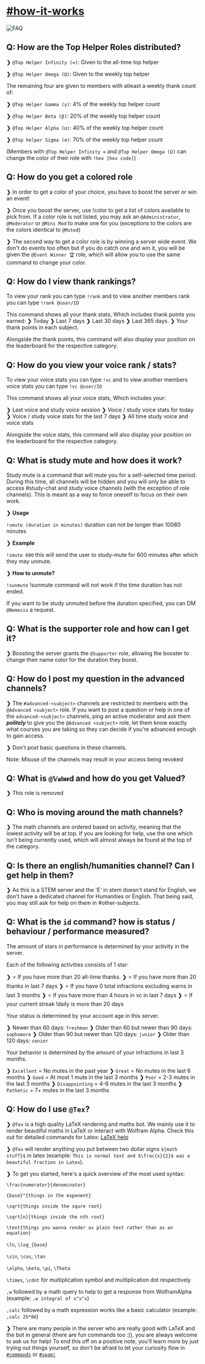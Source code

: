 <!--- #how-it-works --->
# [#how-it-works](https://discord.com/channels/493173110799859713/770101322996252722)

![FAQ](https://images-ext-2.discordapp.net/external/9X1tRKnQYi_eiH_ORcVkULlmiFFBHxZeaGZlLoSy-l4/https/images-ext-1.discordapp.net/external/ZG454p208Ler21h6Ghx3hS5Q-vvElij9ZZpQmgaLi6A/https/images-ext-1.discordapp.net/external/PQP3Z6S45xUMUm-EFA4wxy5dZUQ21bPvL-EkiHQOYKs/https/images-ext-2.discordapp.net/external/mkJpZn7zO2_vvWbZylcBgrXgpycZgRCjb0_O9N35rhM/https/i.imgur.com/4jGiT7T.png)

## Q: How are the Top Helper Roles distributed?

❯ `@Top Helper Infinity (∞)`: Given to the all-time top helper

❯ `@Top Helper Omega (Ω)`: Given to the weekly top helper

The remaining four are given to members with atleast a weekly thank count of:

❯ `@Top Helper Gamma (γ)`: 4% of the weekly top helper count

❯ `@Top Helper Beta (β)`: 20% of the weekly top helper count

❯ `@Top Helper Alpha (α)`: 40% of the weekly top helper count

❯ `@Top helper Sigma (σ)`: 70% of the weekly top helper count

(Members with `@Top Helper Infinity ∞` and `@Top Helper Omega (Ω)` can change the color of their role with `!hex [hex code]`)

## Q: How do you get a colored role

❯ In order to get a color of your choice, you have to boost the server or win an event!

❯ Once you boost the server, use !color to get a list of colors available to pick from. If a color role is not listed, you may ask an `@Administrator`, `@Moderator` or `@Mini Mod` to make one for you (exceptions to the colors are the colors identical to `@Muted`)

❯ The second way to get a color role is by winning a server wide event. We don't do events too often but if you do catch one and win it, you will be given the `@Event Winner 🏆` role, which will allow you to use the same command to change your color.

## Q: How do I view thank rankings?

To view your rank you can type `!rank` and to view another members rank you can type `!rank @user/ID`

This command shows all your thank stats, Which includes thank points you earned:
❯ Today
❯ Last 7 days
❯ Last 30 days
❯ Last 365 days.
❯ Your thank points in each subject.

Alongside the thank points, this command will also display your position on the leaderboard for the respective category.

## Q: How do you view your voice rank / stats?

To view your voice stats you can type `!vc` and to view another members voice stats you can type `!vc @user/ID`

This command shows all your voice stats, Which includes your:

❯ Last voice and study voice session
❯ Voice / study voice stats for today
❯ Voice / study voice stats for the last 7 days
❯ All time study voice and voice stats

Alongside the voice stats, this command will also display your position on the leaderboard for the respective category.

## Q: What is study mute and how does it work?

Study mute is a command that will mute you for a self-selected time period. During this time, all channels will be hidden and you will only be able to access #study-chat and study voice channels (with the exception of role channels). This is meant as a way to force oneself to focus on their own work.

❯ **Usage**

`!smute (duration in minutes)` duration can not be longer than 10080 minutes

❯ **Example**

`!smute 600` this will send the user to study-mute for 600 minutes after which they may unmute.

❯ **How to unmute?**

`!sunmute` !sunmute command will not work if the time duration has not ended.

If you want to be study unmuted before the duration specified, you can DM `@Nemesis` a request.

## Q: What is the supporter role and how can I get it?

❯ Boosting the server grants the `@Supporter` role, allowing the booster to change their name color for the duration they boost.

## Q: How do I post my question in the advanced channels?

❯ The `#advanced-<subject>` channels are restricted to members with the `@Advanced <subject>` role. If you want to post a question or help in one of the `advanced-<subject>` channels, ping an active moderator and ask them ***politely*** to give you the `@Advanced <subject>` role, let them know exactly what courses you are taking so they can decide if you're advanced enough to gain access.

❯ Don't post basic questions in these channels.

Note: Misuse of the channels may result in your access being revoked

## Q: What is `@𝕍𝖆𝖑𝖚𝖊𝕕` and how do you get Valued?

❯ This role is removed

## Q: Who is moving around the math channels?

❯ The math channels are ordered based on activity, meaning that the lowest activity will be at top. If you are looking for help, use the one which isn't being currently used, which will almost always be found at the top of the category.

## Q: Is there an english/humanities channel? Can I get help in them?

❯ As this is a STEM server and the 'E' in stem doesn't stand for English, we don't have a dedicated channel for Humanities or English. That being said, you may still ask for help on them in #other-subjects.

## Q: What is the `id` command? how is status / behaviour / performance measured?

The amount of stars in performance is determined by your activity in the server.

Each of the following activities consists of 1 star:

❯ ⭐ If you have more than 20 all-time thanks.
❯ ⭐ If you have more than 20 thanks in last 7 days
❯ ⭐ If you have 0 total infractions excluding warns in last 3 months
❯ ⭐ If you have more than 4 hours in vc in last 7 days
❯ ⭐ If your current streak !daily is more than 20 days

Your status is determined by your account age in this server.

❯ Newer than 60 days: `freshman`
❯ Older than 60 but newer than 90 days: `sophomore`
❯ Older than 90 but newer than 120 days: `junior`
❯ Older than 120 days: `senior`

Your behavior is determined by the amount of your infractions in last 3 months.

❯ `Excellent` = No mutes in the past year
❯ `Great` = No mutes in the last 6 months
❯ `Good` = At most 1 mute in the last 3 months
❯ `Poor` = 2-3 mutes in the last 3 months
❯ `Disappointing` = 4-6 mutes in the last 3 months
❯ `Pathetic` = 7+ mutes in the last 3 months

## Q: How do I use `@Tex`?

❯ `@Tex` is a high quality LaTeX rendering and maths bot. We mainly use it to render beautiful maths in LaTeX or interact with Wolfram Alpha. Check this out for detailed commands for Latex: [LaTeX help](https://www.ntg.nl/doc/biemesderfer/ltxcrib.pdf)

❯ `@Tex` will render anything you put between two dollar signs `${math stuff}$` in latex (example: `This is normal text and $\frac{x}{2}$ was a beautiful fraction in Latex`). 

❯ To get you started, here's a quick overview of the most used syntax:

`\frac{numerator}{denominator}`

`{base}^{things in the exponent}`

`\sqrt{things inside the squre root}`

`\sqrt[n]{things inside the nth root}`

`\text{things you wanna render as plain text rather than as an equation}`

`\ln`, `\log_{base}`

`\sin`, `\cos`, `\tan`

`\alpha`, `\beta`, `\pi`, `\Theta`

`\times`, `\cdot` for multiplication symbol and multiplication dot respectively

`,w` followed by a math query to help to get a response from WolframAlpha (example: `,w integral of x^x^x`)

`,calc` followed by a math expression works like a basic calculator (example: `,calc 25*86`)

❯ There are many people in the server who are really good with LaTeX and the bot in general (there are fun commands too :)), you are always welcome to ask us for help! To end this off on a positive note, you'll learn more by just trying out things yourself, so don't be afraid to let your curiosity flow in [`#commands`](https://discord.com/channels/493173110799859713/691983378089771079) or [`#spam!`](https://discord.com/channels/493173110799859713/753617965823295546)
